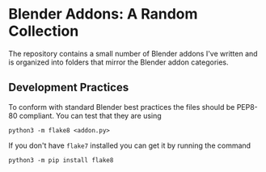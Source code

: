 # Blender Addons: A Random Collection

The repository contains a small number of Blender addons I've written and is organized
into folders that mirror the Blender addon categories.

## Development Practices
To conform with standard Blender best practices the files should be PEP8-80 compliant.
You can test that they are using
```
python3 -m flake8 <addon.py>
```
If you don't have `flake7` installed you can get it by running the command
```
python3 -m pip install flake8
```
